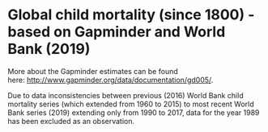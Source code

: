 # Global child mortality (since 1800) - based on Gapminder and World Bank (2019)

More about the Gapminder estimates can be found here: http://www.gapminder.org/data/documentation/gd005/.

Due to data inconsistencies between previous (2016) World Bank child mortality series (which extended from 1960 to 2015) to most recent World Bank series (2019) extending only from 1990 to 2017, data for the year 1989 has been excluded as an observation.